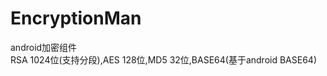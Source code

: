 EncryptionMan
===========================  
android加密组件  
RSA 1024位(支持分段),AES 128位,MD5 32位,BASE64(基于android BASE64)

